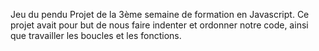 Jeu du pendu
Projet de la 3ème semaine de formation en Javascript.
Ce projet avait pour but de nous faire indenter et ordonner notre code, ainsi que travailler les boucles et les fonctions.


